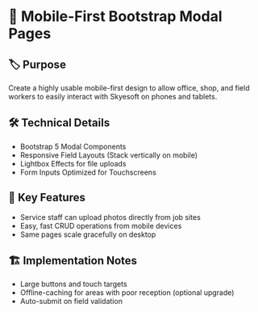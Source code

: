 # 📱 Mobile-First Bootstrap Modal Pages

## 🏷️ Purpose
Create a highly usable mobile-first design to allow office, shop, and field workers to easily interact with Skyesoft on phones and tablets.

## 🛠️ Technical Details
- Bootstrap 5 Modal Components
- Responsive Field Layouts (Stack vertically on mobile)
- Lightbox Effects for file uploads
- Form Inputs Optimized for Touchscreens

## 🎯 Key Features
- Service staff can upload photos directly from job sites
- Easy, fast CRUD operations from mobile devices
- Same pages scale gracefully on desktop

## 🏗️ Implementation Notes
- Large buttons and touch targets
- Offline-caching for areas with poor reception (optional upgrade)
- Auto-submit on field validation